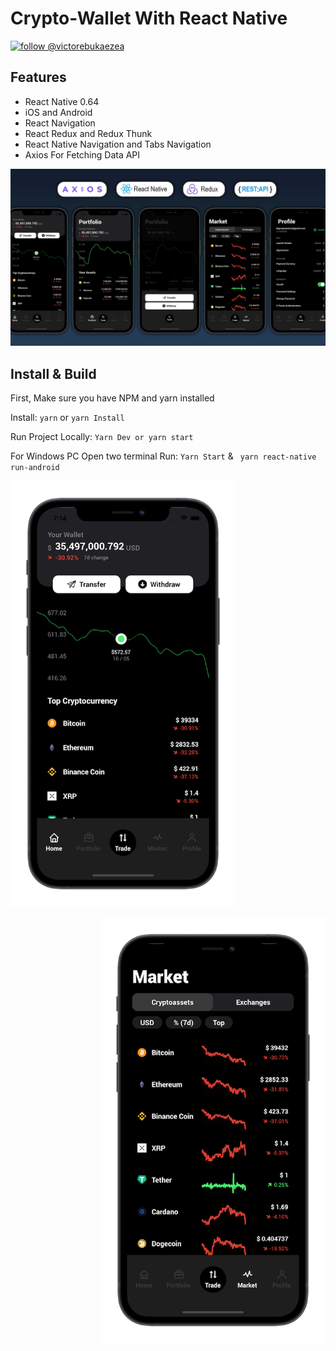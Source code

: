 # Crypto-Wallet With React Native 
[![follow @victorebukaezea](https://img.shields.io/twitter/follow/AkuChukwuDebelu.svg?style=for-the-badge&logo=TWITTER&logoColor=FFFFFF&labelColor=00aced&logoWidth=20&color=lightgray)](https://twitter.com/victorebukaezea)


## Features 

- React Native 0.64 
- iOS and Android
- React Navigation
- React Redux and Redux Thunk
- React Native Navigation and Tabs Navigation 
- Axios For Fetching Data API

<p align="center">
  <img src="Images/project.png?raw=true" />
</p>

## Install & Build 

First, Make sure you have  NPM and yarn installed 

Install: `yarn` or `yarn Install`

Run Project Locally:  `Yarn Dev or yarn start` 

For Windows PC Open two terminal Run: `Yarn Start` & ` yarn react-native run-android`  

<p align="left">
  <img src="Images/Home.png?raw=true" width="360" />
</p>


<p align="right">
  <img src="Images/Market.png?raw=true" width="360" />
</p>

